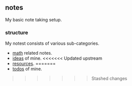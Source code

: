 ## notes

My basic note taking setup.

### structure

My notest consists of various sub-categories.

- [math](./math/index.md) related notes.
- [ideas](./ideas/index.md) of mine.
<<<<<<< Updated upstream
- [resources](./resources.md).
=======
- [todos](./todo.md) of mine.
>>>>>>> Stashed changes
